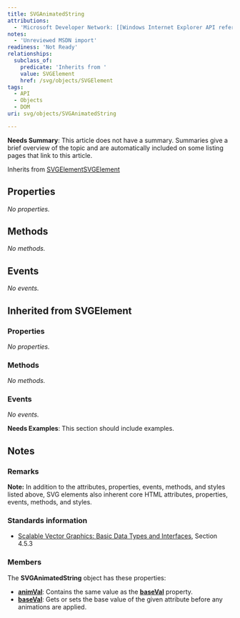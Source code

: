 ```yaml
---
title: SVGAnimatedString
attributions:
  - 'Microsoft Developer Network: [[Windows Internet Explorer API reference](http://msdn.microsoft.com/en-us/library/ie/hh828809%28v=vs.85%29.aspx) Article]'
notes:
  - 'Unreviewed MSDN import'
readiness: 'Not Ready'
relationships:
  subclass_of:
    predicate: 'Inherits from '
    value: SVGElement
    href: /svg/objects/SVGElement
tags:
  - API
  - Objects
  - DOM
uri: svg/objects/SVGAnimatedString

---
```

**Needs Summary**: This article does not have a summary. Summaries give a brief overview of the topic and are automatically included on some listing pages that link to this article.

Inherits from [SVGElement](/svg/objects/SVGElement)[SVGElement](/svg/objects/SVGElement)

## <span>Properties</span>

*No properties.*

## <span>Methods</span>

*No methods.*

## <span>Events</span>

*No events.*

## <span>Inherited from SVGElement</span>

### <span>Properties</span>

*No properties.*

### <span>Methods</span>

*No methods.*

### <span>Events</span>

*No events.*

**Needs Examples**: This section should include examples.

## <span>Notes</span>

### <span>Remarks</span>

**Note:** In addition to the attributes, properties, events, methods, and styles listed above, SVG elements also inherent core HTML attributes, properties, events, methods, and styles.

### <span>Standards information</span>

-   [Scalable Vector Graphics: Basic Data Types and Interfaces](http://go.microsoft.com/fwlink/p/?linkid=204732), Section 4.5.3

### <span>Members</span>

The **SVGAnimatedString** object has these properties:

-   [**animVal**](/svg/properties/animVal_(SVGAnimatedString)): Contains the same value as the [**baseVal**](/svg/properties/baseVal_(SVGAnimatedString)) property.
-   [**baseVal**](/svg/properties/baseVal_(SVGAnimatedString)): Gets or sets the base value of the given attribute before any animations are applied.
